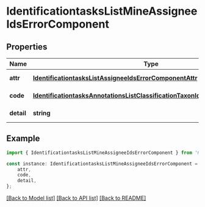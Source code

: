 # IdentificationtasksListMineAssigneeIdsErrorComponent


## Properties

Name | Type | Description | Notes
------------ | ------------- | ------------- | -------------
**attr** | [**IdentificationtasksListAssigneeIdsErrorComponentAttr**](IdentificationtasksListAssigneeIdsErrorComponentAttr.md) |  | [default to undefined]
**code** | [**IdentificationtasksAnnotationsListClassificationTaxonIdsErrorComponentCode**](IdentificationtasksAnnotationsListClassificationTaxonIdsErrorComponentCode.md) |  | [default to undefined]
**detail** | **string** |  | [default to undefined]

## Example

```typescript
import { IdentificationtasksListMineAssigneeIdsErrorComponent } from 'mosquito-alert';

const instance: IdentificationtasksListMineAssigneeIdsErrorComponent = {
    attr,
    code,
    detail,
};
```

[[Back to Model list]](../README.md#documentation-for-models) [[Back to API list]](../README.md#documentation-for-api-endpoints) [[Back to README]](../README.md)

